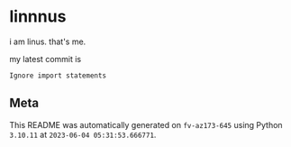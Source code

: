 # linnnus

i am linus. that's me.

my latest commit is

```
Ignore import statements
```

## Meta

This README was automatically generated on `fv-az173-645` using Python
`3.10.11` at `2023-06-04 05:31:53.666771`.

